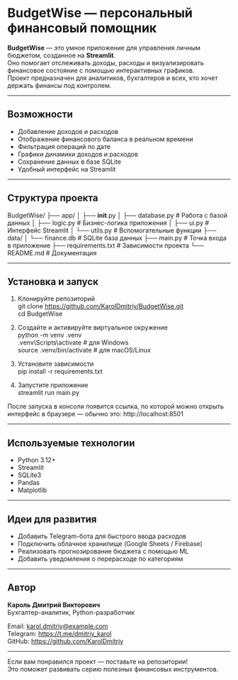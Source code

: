 # BudgetWise — персональный финансовый помощник

**BudgetWise** — это умное приложение для управления личным бюджетом, созданное на **Streamlit**.  
Оно помогает отслеживать доходы, расходы и визуализировать финансовое состояние с помощью интерактивных графиков.  
Проект предназначен для аналитиков, бухгалтеров и всех, кто хочет держать финансы под контролем.

---

## Возможности
- Добавление доходов и расходов
- Отображение финансового баланса в реальном времени
- Фильтрация операций по дате
- Графики динамики доходов и расходов
- Сохранение данных в базе SQLite
- Удобный интерфейс на Streamlit

---

## Структура проекта
BudgetWise/
├── app/
│   ├── __init__.py
│   ├── database.py      # Работа с базой данных
│   ├── logic.py         # Бизнес-логика приложения
│   ├── ui.py            # Интерфейс Streamlit
│   └── utils.py         # Вспомогательные функции
├── data/
│   └── finance.db       # SQLite база данных
├── main.py              # Точка входа в приложение
├── requirements.txt     # Зависимости проекта
└── README.md            # Документация

---

## Установка и запуск

1. Клонируйте репозиторий  
   git clone https://github.com/KarolDmitriy/BudgetWise.git  
   cd BudgetWise

2. Создайте и активируйте виртуальное окружение  
   python -m venv .venv  
   .venv\Scripts\activate      # для Windows  
   source .venv/bin/activate   # для macOS/Linux

3. Установите зависимости  
   pip install -r requirements.txt

4. Запустите приложение  
   streamlit run main.py

После запуска в консоли появится ссылка, по которой можно открыть интерфейс в браузере — обычно это:
http://localhost:8501

---

## Используемые технологии
- Python 3.12+
- Streamlit
- SQLite3
- Pandas
- Matplotlib

---

## Идеи для развития
- Добавить Telegram-бота для быстрого ввода расходов  
- Подключить облачное хранилище (Google Sheets / Firebase)  
- Реализовать прогнозирование бюджета с помощью ML  
- Добавить уведомления о перерасходе по категориям

---

## Автор
**Кароль Дмитрий Викторович**  
Бухгалтер-аналитик, Python-разработчик  

Email: karol.dmitriy@example.com  
Telegram: https://t.me/dmitriy_karol  
GitHub: https://github.com/KarolDmitriy

---

Если вам понравился проект — поставьте на репозитории!  
Это поможет развивать серию полезных финансовых инструментов.
